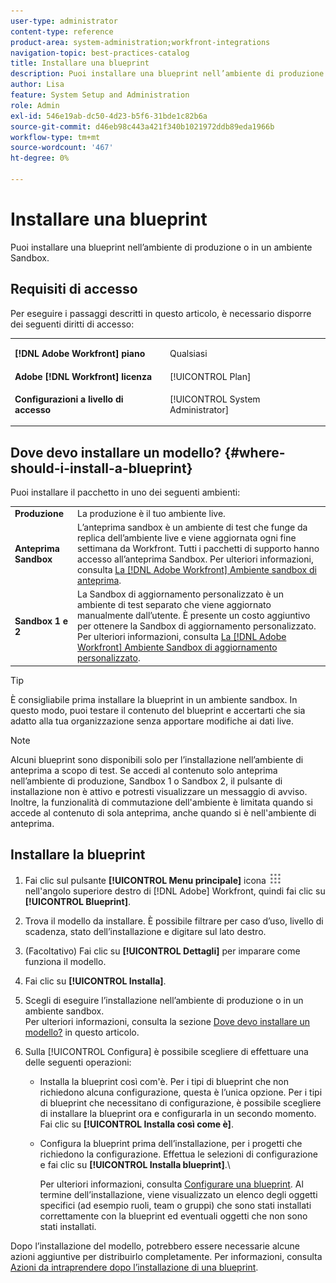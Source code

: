 ```yaml
---
user-type: administrator
content-type: reference
product-area: system-administration;workfront-integrations
navigation-topic: best-practices-catalog
title: Installare una blueprint
description: Puoi installare una blueprint nell’ambiente di produzione o in un ambiente Sandbox.
author: Lisa
feature: System Setup and Administration
role: Admin
exl-id: 546e19ab-dc50-4d23-b5f6-31bde1c82b6a
source-git-commit: d46eb98c443a421f340b1021972ddb89eda1966b
workflow-type: tm+mt
source-wordcount: '467'
ht-degree: 0%

---
```


# Installare una blueprint

Puoi installare una blueprint nell’ambiente di produzione o in un ambiente Sandbox.

## Requisiti di accesso

Per eseguire i passaggi descritti in questo articolo, è necessario disporre dei seguenti diritti di accesso:

<table style="table-layout:auto"> 
 <col> 
 <col> 
 <tbody> 
  <tr> 
   <td role="rowheader"><strong>[!DNL Adobe Workfront] piano</strong></td> 
   <td> <p> Qualsiasi</p> </td> 
  </tr> 
  <tr> 
   <td role="rowheader"><strong>Adobe [!DNL Workfront] licenza</strong></td> 
   <td>[!UICONTROL Plan]</td> 
  </tr> 
  <tr> 
   <td role="rowheader"><strong>Configurazioni a livello di accesso</strong></td> 
   <td> <p>[!UICONTROL System Administrator]</p> </td> 
  </tr> 
 </tbody> 
</table>

## Dove devo installare un modello? {#where-should-i-install-a-blueprint}

Puoi installare il pacchetto in uno dei seguenti ambienti:

<table style="table-layout:auto">
        <tr>
        <td><strong>Produzione</strong></td>
        <td>La produzione è il tuo ambiente live.</td>
    </tr>
    <tr>
        <td><strong>Anteprima Sandbox</strong></td>
        <td>L’anteprima sandbox è un ambiente di test che funge da replica dell’ambiente live e viene aggiornata ogni fine settimana da Workfront. Tutti i pacchetti di supporto hanno accesso all’anteprima Sandbox. Per ulteriori informazioni, consulta <a href="../../administration-and-setup/set-up-workfront/workfront-testing-environments/wf-preview-sandbox-environment.md">La [!DNL Adobe Workfront] Ambiente sandbox di anteprima</a>.</td>
    </tr>
    <tr>
        <td><strong>Sandbox 1 e 2</strong></td>
        <td>La Sandbox di aggiornamento personalizzato è un ambiente di test separato che viene aggiornato manualmente dall’utente. È presente un costo aggiuntivo per ottenere la Sandbox di aggiornamento personalizzato. Per ulteriori informazioni, consulta <a href="../../administration-and-setup/set-up-workfront/workfront-testing-environments/wf-custom-refresh-sandbox-environment.md">La [!DNL Adobe Workfront] Ambiente Sandbox di aggiornamento personalizzato</a>.</td>
    </tr>
</table>

>[!TIP]
>
>È consigliabile prima installare la blueprint in un ambiente sandbox. In questo modo, puoi testare il contenuto del blueprint e accertarti che sia adatto alla tua organizzazione senza apportare modifiche ai dati live.

>[!NOTE]
>
>Alcuni blueprint sono disponibili solo per l’installazione nell’ambiente di anteprima a scopo di test. Se accedi al contenuto solo anteprima nell’ambiente di produzione, Sandbox 1 o Sandbox 2, il pulsante di installazione non è attivo e potresti visualizzare un messaggio di avviso.\
>Inoltre, la funzionalità di commutazione dell&#39;ambiente è limitata quando si accede al contenuto di sola anteprima, anche quando si è nell&#39;ambiente di anteprima.

## Installare la blueprint

1. Fai clic sul pulsante **[!UICONTROL Menu principale]** icona ![](assets/main-menu-icon.png) nell&#39;angolo superiore destro di [!DNL Adobe] Workfront, quindi fai clic su **[!UICONTROL Blueprint]**.
1. Trova il modello da installare. È possibile filtrare per caso d’uso, livello di scadenza, stato dell’installazione e digitare sul lato destro.
1. (Facoltativo) Fai clic su **[!UICONTROL Dettagli]** per imparare come funziona il modello.
1. Fai clic su **[!UICONTROL Installa]**.
1. Scegli di eseguire l’installazione nell’ambiente di produzione o in un ambiente sandbox.\
   Per ulteriori informazioni, consulta la sezione [Dove devo installare un modello?](#where-should-i-install-a-blueprint) in questo articolo.
1. Sulla [!UICONTROL Configura] è possibile scegliere di effettuare una delle seguenti operazioni:

   * Installa la blueprint così com&#39;è. Per i tipi di blueprint che non richiedono alcuna configurazione, questa è l’unica opzione. Per i tipi di blueprint che necessitano di configurazione, è possibile scegliere di installare la blueprint ora e configurarla in un secondo momento. Fai clic su **[!UICONTROL Installa così come è]**.
   * Configura la blueprint prima dell’installazione, per i progetti che richiedono la configurazione. Effettua le selezioni di configurazione e fai clic su **[!UICONTROL Installa blueprint]**.\

      Per ulteriori informazioni, consulta [Configurare una blueprint](../../administration-and-setup/blueprints/configure-template-package.md).
Al termine dell’installazione, viene visualizzato un elenco degli oggetti specifici (ad esempio ruoli, team o gruppi) che sono stati installati correttamente con la blueprint ed eventuali oggetti che non sono stati installati.

Dopo l’installazione del modello, potrebbero essere necessarie alcune azioni aggiuntive per distribuirlo completamente. Per informazioni, consulta [Azioni da intraprendere dopo l’installazione di una blueprint](../../administration-and-setup/blueprints/best-next-actions-after-install.md).
